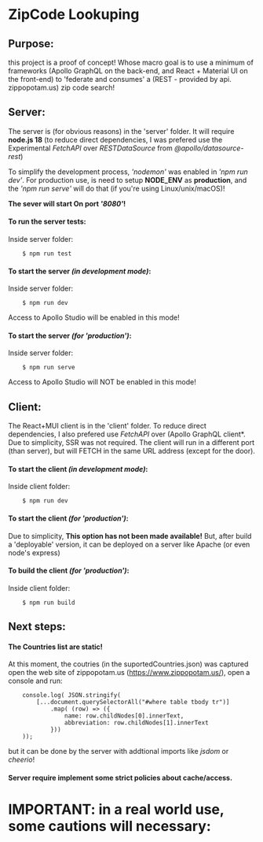 # ZipCode Lookuping

## Purpose:
this project is a proof of concept! Whose macro goal is to use a minimum of frameworks (Apollo GraphQL on the back-end, and React + Material UI on the front-end) to 'federate and consumes' a (REST - provided by api. zippopotam.us) zip code search! 


## Server:
The server is (for obvious reasons) in the 'server' folder. It will require **node.js 18** (to reduce direct dependencies, I was prefered use the Experimental *FetchAPI* over *RESTDataSource* from *@apollo/datasource-rest*)

To simplify the development process, *'nodemon'* was enabled in *'npm run dev'*.
For production use, is need to setup **NODE_ENV** as **production**, and the *'npm run serve'* will do that (if you're using Linux/unix/macOS)!

**The sever will start On port *'8080'*!** 

#### To run the server tests:
Inside server folder: 

        $ npm run test 

#### To start the server *(in development mode)*:
Inside server folder: 

        $ npm run dev 

Access to Apollo Studio will be enabled in this mode!

#### To start the server *(for 'production')*:
Inside server folder: 

        $ npm run serve

Access to Apollo Studio will NOT be enabled in this mode!


## Client:
The React+MUI client is in the 'client' folder. To reduce direct dependencies, I also prefered use *FetchAPI* over (Apollo GraphQL client*.
Due to simplicity, SSR was not required. The client will run in a different port (than server), but will FETCH in the same URL address (except for the door).

#### To start the client *(in development mode)*:
Inside client folder:
 
        $ npm run dev

#### To start the client *(for 'production')*:
Due to simplicity, **This option has not been made available!** But, after build a 'deployable' version, it can be deployed on a server like Apache (or even node's express)

#### To build the client *(for 'production')*:
Inside client folder: 

        $ npm run build 


## Next steps:

#### The Countries list are static!
At this moment, the coutries (in the suportedCountries.json) was captured open the web site of zippopotam.us (https://www.zippopotam.us/), open a console and run:

        console.log( JSON.stringify( 
            [...document.querySelectorAll("#where table tbody tr")]
                .map( (row) => ({
                    name: row.childNodes[0].innerText,
                    abbreviation: row.childNodes[1].innerText
                }))
        ));

but it can be done by the server with addtional imports like *jsdom* or *cheerio*!

#### Server require implement some strict policies about cache/access.

# IMPORTANT: in a real world use, some cautions will necessary: 
